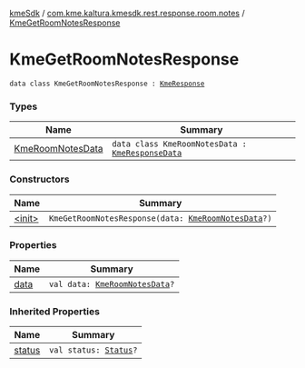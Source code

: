 [kmeSdk](../../index.md) / [com.kme.kaltura.kmesdk.rest.response.room.notes](../index.md) / [KmeGetRoomNotesResponse](./index.md)

# KmeGetRoomNotesResponse

`data class KmeGetRoomNotesResponse : `[`KmeResponse`](../../com.kme.kaltura.kmesdk.rest.response/-kme-response/index.md)

### Types

| Name | Summary |
|---|---|
| [KmeRoomNotesData](-kme-room-notes-data/index.md) | `data class KmeRoomNotesData : `[`KmeResponseData`](../../com.kme.kaltura.kmesdk.rest.response/-kme-response-data/index.md) |

### Constructors

| Name | Summary |
|---|---|
| [&lt;init&gt;](-init-.md) | `KmeGetRoomNotesResponse(data: `[`KmeRoomNotesData`](-kme-room-notes-data/index.md)`?)` |

### Properties

| Name | Summary |
|---|---|
| [data](data.md) | `val data: `[`KmeRoomNotesData`](-kme-room-notes-data/index.md)`?` |

### Inherited Properties

| Name | Summary |
|---|---|
| [status](../../com.kme.kaltura.kmesdk.rest.response/-kme-response/status.md) | `val status: `[`Status`](../../com.kme.kaltura.kmesdk.rest.response/-kme-response/-status/index.md)`?` |
